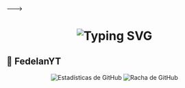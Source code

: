 --->
<h1 align="center">
  <img src="https://readme-typing-svg.herokuapp.com?font=Fira+Code&size=40&pause=500&color=00F7FF&center=true&vCenter=true&width=500&lines=👑+¡HOLA,+SOY+FedelanYT!+🔥" alt="Typing SVG">
</h1>

## 👑 **FedelanYT**

<p align="center">
  <img src="https://github-readme-stats.vercel.app/api?username=fedelanYT&repo=fedelanYT&show_icons=true&theme=radical&hide_border=true" alt="Estadísticas de GitHub">
  <img src="https://github-readme-streak-stats.herokuapp.com/?user=deylinqff&repo=fedelanYT&theme=radical&hide_border=true" alt="Racha de GitHub">
</p>
